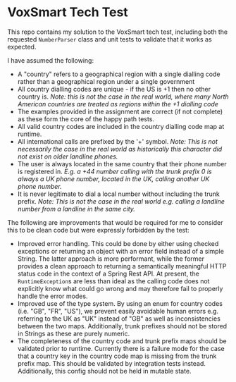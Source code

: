 # VoxSmart Tech Test

This repo contains my solution to the VoxSmart tech test, including both the requested `NumberParser` class and unit tests to validate that it works as expected.

I have assumed the following:
- A "country" refers to a geographical region with a single dialling code rather than a geographical region under a single government
- All country dialling codes are unique - if the US is +1 then no other country is. 
  *Note: this is not the case in the real world, where many North American countries are treated as regions within the +1 dialling code*
- The examples provided in the assignment are correct (if not complete) as these form the core of the happy path tests.
- All valid country codes are included in the country dialling code map at runtime.
- All international calls are prefixed by the '+' symbol.
  *Note: This is not necessarily the case in the real world as historically this character did not exist on older landline phones.*
- The user is always located in the same country that their phone number is registered in. 
  *E.g. a +44 number calling with the trunk prefix 0 is always a UK phone number, located in the UK, calling another UK phone number.*
- It is never legitimate to dial a local number without including the trunk prefix. 
  *Note: This is not the case in the real world e.g. calling a landline number from a landline in the same city.*

The following are improvements that would be required for me to consider this to be clean code but were expressly forbidden by the test:
- Improved error handling. This could be done by either using checked exceptions or returning an object with an error field instead of a simple String.
  The latter approach is more performant, while the former provides a clean approach to returning a semantically meaningful HTTP status code in the context of a Spring Rest API.
  At present, the `RuntimeException`s are less than ideal as the calling code does not explicitly know what could go wrong and may therefore fail to properly handle the error modes.
- Improved use of the type system. By using an enum for country codes (i.e. "GB", "FR", "US"), we prevent easily avoidable human errors e.g. referring to the UK as "UK" instead of "GB" as well as inconsistencies between the two maps.
  Additionally, trunk prefixes should not be stored in Strings as these are purely numeric.
- The completeness of the country code and trunk prefix maps should be validated prior to runtime.
  Currently there is a failure mode for the case that a country key in the country code map is missing from the trunk prefix map.
  This should be validated by integration tests instead. Additionally, this config should not be held in mutable state.
